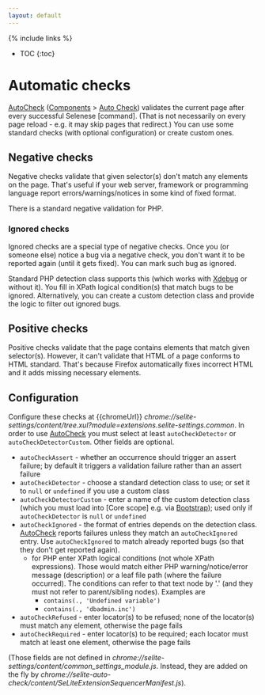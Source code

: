 ```yaml
---
layout: default
---
```

{% include links %}
* TOC
{:toc}

# Automatic checks #
[AutoCheck](https://addons.mozilla.org/en-US/firefox/addon/selite-auto-check/versions/) ([Components](Components) > [Auto Check](Components#autocheck)) validates the current page after every successful Selenese [command]. (That is not necessarily on every page reload - e.g. it may skip pages that redirect.) You can use some standard checks (with optional configuration) or create custom ones.

## Negative checks ##
Negative checks validate that given selector(s) don't match any elements on the page. That's useful if your web server, framework or programming language report errors/warnings/notices in some kind of fixed format.

There is a standard negative validation for PHP.

### Ignored checks ###
Ignored checks are a special type of negative checks. Once you (or someone else) notice a bug via a negative check, you don't want it to be reported again (until it gets fixed). You can mark such bug as ignored.

Standard PHP detection class supports this (which works with [Xdebug](http://xdebug.org/) or without it). You fill in XPath logical condition(s) that match bugs to be ignored. Alternatively, you can create a custom detection class and provide the logic to filter out ignored bugs.

## Positive checks ##
Positive checks validate that the page contains elements that match given selector(s). However, it can't validate that HTML of a page conforms to HTML standard. That's because Firefox automatically fixes incorrect HTML and it adds missing necessary elements.

## Configuration ##
Configure these checks at {{chromeUrl}} _chrome://selite-settings/content/tree.xul?module=extensions.selite-settings.common_. In order to use [AutoCheck](AutoCheck) you must select at least `autoCheckDetector` or `autoCheckDetectorCustom`. Other fields are optional.

  * `autoCheckAssert` - whether an occurrence should trigger an assert failure; by default it triggers a validation failure rather than an assert failure
  * `autoCheckDetector` - choose a standard detection class to use; or set it to `null` or `undefined` if you use a custom class
  * `autoCheckDetectorCustom` - enter a name of the custom detection class (which you must load into [Core scope] e.g. via [Bootstrap](Bootstrap)); used only if `autoCheckDetector` is `null` or `undefined`
  * `autoCheckIgnored` - the format of entries depends on the detection class. [AutoCheck](AutoCheck) reports failures unless they match an `autoCheckIgnored` entry. Use `autoCheckIgnored` to match already reported bugs (so that they don't get reported again).
    * for PHP enter XPath logical conditions (not whole XPath expressions). Those would match either PHP warning/notice/error message (description) or a leaf file path (where the failure occurred). The conditions can refer to that text node by '.' (and they must not refer to parent/sibling nodes). Examples are
      * `contains(., 'Undefined variable')`
      * `contains(., 'dbadmin.inc')`
  * `autoCheckRefused` - enter locator(s) to be refused; none of the locator(s) must match any element, otherwise the page fails
  * `autoCheckRequired` - enter locator(s) to be required; each locator must match at least one element, otherwise the page fails

(Those fields are not defined in _chrome://selite-settings/content/common\_settings\_module.js_. Instead, they are added on the fly by _chrome://selite-auto-check/content/SeLiteExtensionSequencerManifest.js_).